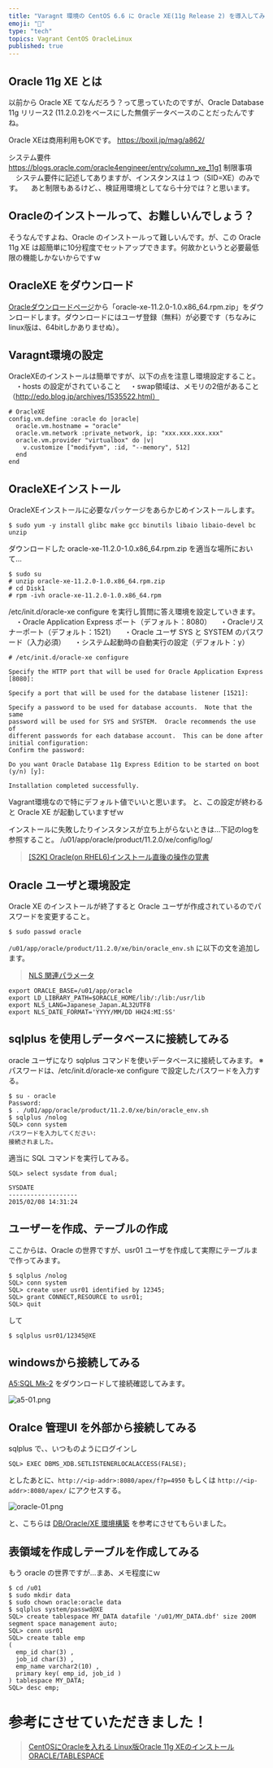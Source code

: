 ```yaml
---
title: "Varagnt 環境の CentOS 6.6 に Oracle XE(11g Release 2) を導入してみる"
emoji: "📝"
type: "tech"
topics: Vagrant CentOS OracleLinux
published: true
---
```


## Oracle 11g XE とは
以前から Oracle XE てなんだろう？って思っていたのですが、Oracle Database 11g リリース2 (11.2.0.2)をベースにした無償データベースのことだったんですね。

Oracle XEは商用利用もOKです。
https://boxil.jp/mag/a862/

システム要件
　https://blogs.oracle.com/oracle4engineer/entry/column_xe_11g1
制限事項
　システム要件に記述してありますが、インスタンスは１つ（SID=XE）のみです。
　あと制限もあるけど、、検証用環境としてなら十分では？と思います。

## Oracleのインストールって、お難しいんでしょう？
そうなんですよね、Oracle のインストールって難しいんです。が、この Oracle 11g XE は超簡単に10分程度でセットアップできます。何故かというと必要最低限の機能しかないからですｗ

## OracleXE をダウンロード
[Oracleダウンロードページ](http://www.oracle.com/technetwork/jp/database/database-technologies/express-edition/overview/index.html)から「oracle-xe-11.2.0-1.0.x86_64.rpm.zip」をダウンロードします。ダウンロードにはユーザ登録（無料）が必要です（ちなみに linux版は、64bitしかありませぬ）。

## Varagnt環境の設定
OracleXEのインストールは簡単ですが、以下の点を注意し環境設定すること。
　・hosts の設定がされていること
　・swap領域は、メモリの2倍があること（http://edo.blog.jp/archives/1535522.html）

```
# OracleXE 
config.vm.define :oracle do |oracle|
  oracle.vm.hostname = "oracle"
  oracle.vm.network :private_network, ip: "xxx.xxx.xxx.xxx" 
  oracle.vm.provider "virtualbox" do |v| 
    v.customize ["modifyvm", :id, "--memory", 512] 
  end 
end
```

## OracleXEインストール
OracleXEインストールに必要なパッケージをあらかじめインストールします。

```
$ sudo yum -y install glibc make gcc binutils libaio libaio-devel bc unzip
```

ダウンロードした oracle-xe-11.2.0-1.0.x86_64.rpm.zip を適当な場所において…

```
$ sudo su
# unzip oracle-xe-11.2.0-1.0.x86_64.rpm.zip
# cd Disk1
# rpm -ivh oracle-xe-11.2.0-1.0.x86_64.rpm
```


/etc/init.d/oracle-xe configure を実行し質問に答え環境を設定していきます。
　・Oracle Application Express ポート（デフォルト：8080）
　・Oracleリスナーポート（デフォルト：1521）
　・Oracle ユーザ SYS と SYSTEM のパスワード（入力必須）
　・システム起動時の自動実行の設定（デフォルト：y）


```
# /etc/init.d/oracle-xe configure

Specify the HTTP port that will be used for Oracle Application Express [8080]:

Specify a port that will be used for the database listener [1521]:

Specify a password to be used for database accounts.  Note that the same
password will be used for SYS and SYSTEM.  Oracle recommends the use of 
different passwords for each database account.  This can be done after 
initial configuration:
Confirm the password:

Do you want Oracle Database 11g Express Edition to be started on boot (y/n) [y]:

Installation completed successfully. 
```

Vagrant環境なので特にデフォルト値でいいと思います。
と、この設定が終わると Oracle XE が起動していますぜｗ

インストールに失敗したりインスタンスが立ち上がらないときは…下記のlogを参照すること。
/u01/app/oracle/product/11.2.0/xe/config/log/ 

> [[S2K] Oracle(on RHEL6)インストール直後の操作の覚書](http://signposts2k.com/?p=1909)

## Oracle ユーザと環境設定
Oracle XE のインストールが終了すると Oracle ユーザが作成されているのでパスワードを変更すること。

```
$ sudo passwd oracle
```

```/u01/app/oracle/product/11.2.0/xe/bin/oracle_env.sh``` に以下の文を追加します。
> [NLS 関連パラメータ](http://www.shift-the-oracle.com/config/nlsparameter.html)

```
export ORACLE_BASE=/u01/app/oracle
export LD_LIBRARY_PATH=$ORACLE_HOME/lib/:/lib:/usr/lib
export NLS_LANG=Japanese_Japan.AL32UTF8
export NLS_DATE_FORMAT='YYYY/MM/DD HH24:MI:SS'
```

## sqlplus を使用しデータベースに接続してみる
oracle ユーザになり sqlplus コマンドを使いデータベースに接続してみます。
※パスワードは、/etc/init.d/oracle-xe configure で設定したパスワードを入力する。

```
$ su - oracle
Password: 
$ . /u01/app/oracle/product/11.2.0/xe/bin/oracle_env.sh
$ sqlplus /nolog
SQL> conn system
パスワードを入力してください: 
接続されました。
```

適当に SQL コマンドを実行してみる。

```
SQL> select sysdate from dual;

SYSDATE
-------------------
2015/02/08 14:31:24
```

## ユーザーを作成、テーブルの作成
ここからは、Oracle の世界ですが、usr01 ユーザを作成して実際にテーブルまで作ってみます。

```
$ sqlplus /nolog
SQL> conn system
SQL> create user usr01 identified by 12345;
SQL> grant CONNECT,RESOURCE to usr01;
SQL> quit
```

して

```
$ sqlplus usr01/12345@XE
```

## windowsから接続してみる
[A5:SQL Mk-2](http://www.wind.sannet.ne.jp/m_matsu/developer/a5m2/) をダウンロードして接続確認してみます。

![a5-01.png](https://qiita-image-store.s3.amazonaws.com/0/44540/2aa8295e-e1f6-bb1f-b461-096446d60a03.png)

## Oralce 管理UI を外部から接続してみる
sqlplus で、、いつものようにログインし

```
SQL> EXEC DBMS_XDB.SETLISTENERLOCALACCESS(FALSE);
```

としたあとに、```http://<ip-addr>:8080/apex/f?p=4950``` もしくは ```http://<ip-addr>:8080/apex/``` にアクセスする。

![oracle-01.png](https://qiita-image-store.s3.amazonaws.com/0/44540/82901124-3557-5e58-586c-8105590f910f.png)

と、こちらは [DB/Oracle/XE 環境構築](http://wiki.kurokobo.com/index.php?DB%2FOracle%2FXE%20%B4%C4%B6%AD%B9%BD%C3%DB) を参考にさせてもらいました。

## 表領域を作成しテーブルを作成してみる
もう oracle の世界ですが…まあ、メモ程度にｗ

```
$ cd /u01
$ sudo mkdir data
$ sudo chown oracle:oracle data
$ sqlplus system/passwd@XE
SQL> create tablespace MY_DATA datafile '/u01/MY_DATA.dbf' size 200M segment space management auto;
SQL> conn usr01
SQL> create table emp
(
  emp_id char(3) ,
  job_id char(3) ,
  emp_name varchar2(10) ,
  primary key( emp_id, job_id )
) tablespace MY_DATA;
SQL> desc emp;
```

# 参考にさせていただきました！
> [CentOSにOracleを入れる ](http://blog.katashiyo515.com/entry/2013/12/23/192352)
> [Linux版Oracle 11g XEのインストール](http://blog.katashiyo515.com/entry/2013/12/23/192352)
> [ORACLE/TABLESPACE ](http://centromezzo.sakura.ne.jp/wiki/?ORACLE%2FTABLESPACE)








